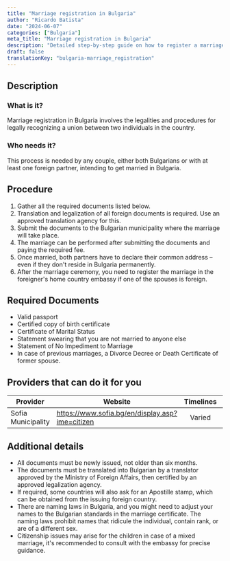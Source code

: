 ```yaml
---
title: "Marriage registration in Bulgaria"
author: "Ricardo Batista"
date: "2024-06-07"
categories: ["Bulgaria"]
meta_title: "Marriage registration in Bulgaria"
description: "Detailed step-by-step guide on how to register a marriage in Bulgaria"
draft: false
translationKey: "bulgaria-marriage_registration"
---
```


## Description
### What is it?
Marriage registration in Bulgaria involves the legalities and procedures for legally recognizing a union between two individuals in the country.

### Who needs it?
This process is needed by any couple, either both Bulgarians or with at least one foreign partner, intending to get married in Bulgaria.

## Procedure
1. Gather all the required documents listed below.
2. Translation and legalization of all foreign documents is required. Use an approved translation agency for this.
3. Submit the documents to the Bulgarian municipality where the marriage will take place.
4. The marriage can be performed after submitting the documents and paying the required fee.
5. Once married, both partners have to declare their common address – even if they don't reside in Bulgaria permanently.
6. After the marriage ceremony, you need to register the marriage in the foreigner's home country embassy if one of the spouses is foreign.

## Required Documents
- Valid passport
- Certified copy of birth certificate
- Certificate of Marital Status
- Statement swearing that you are not married to anyone else
- Statement of No Impediment to Marriage
- In case of previous marriages, a Divorce Decree or Death Certificate of former spouse.
  
## Providers that can do it for you

| Provider        |     Website     |     Timelines    |       Cost      |
| --------------- | --------------- |  :-------------: | :-------------: |
| Sofia Municipality      |  https://www.sofia.bg/en/display.asp?ime=citizen |      Varied      |        Varied       |

## Additional details
- All documents must be newly issued, not older than six months.
- The documents must be translated into Bulgarian by a translator approved by the Ministry of Foreign Affairs, then certified by an approved legalization agency.
- If required, some countries will also ask for an Apostille stamp, which can be obtained from the issuing foreign country.
- There are naming laws in Bulgaria, and you might need to adjust your names to the Bulgarian standards in the marriage certificate. The naming laws prohibit names that ridicule the individual, contain rank, or are of a different sex.
- Citizenship issues may arise for the children in case of a mixed marriage, it's recommended to consult with the embassy for precise guidance.